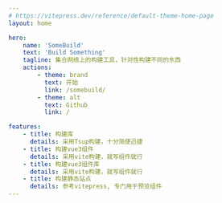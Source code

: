 ```yaml
---
# https://vitepress.dev/reference/default-theme-home-page
layout: home

hero:
    name: 'SomeBuild'
    text: 'Build Something'
    tagline: 集合网络上的构建工具，针对性构建不同的东西
    actions:
        - theme: brand
          text: 开始
          link: /somebuild/
        - theme: alt
          text: Github
          link: /

features:
    - title: 构建库
      details: 采用Tsup构建，十分简便迅捷
    - title: 构建vue3组件
      details: 采用vite构建，就写组件就行
    - title: 构建vue3组件库
      details: 采用vite构建，就写组件就行
    - title: 构建静态站点
      details: 参考vitepress, 专门用于预览组件
---
```


<style>
    /* .VPFeatures.VPHomeFeatures .items .item{
        width: 100%;
        
    }
    @media (min-width: 640px){
        .VPFeatures.VPHomeFeatures .items .item{
            width: calc(100% / 2);
        }
    }
    @media (min-width: 768px){
        .VPFeatures.VPHomeFeatures .items .item{
            width: calc(100% / 3);
        }
    } */
    :root {
        --vp-home-hero-name-color: transparent;
        --vp-home-hero-name-background: -webkit-linear-gradient(120deg, #bd34fe, #41d1ff);
    }
</style>